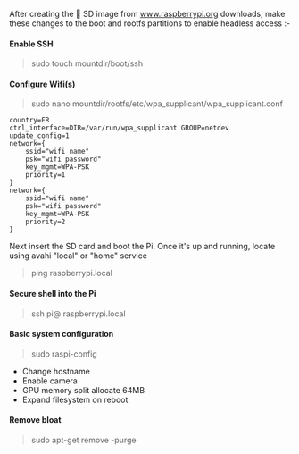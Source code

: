 After creating the :floppy_disk: SD image from www.raspberrypi.org downloads, make these changes to the boot and rootfs partitions to enable headless access :-

#### Enable SSH
>sudo touch mountdir/boot/ssh

#### Configure Wifi(s)
>sudo nano mountdir/rootfs/etc/wpa_supplicant/wpa_supplicant.conf
```
country=FR
ctrl_interface=DIR=/var/run/wpa_supplicant GROUP=netdev
update_config=1
network={
    ssid="wifi name"
    psk="wifi password"
    key_mgmt=WPA-PSK
    priority=1
}
network={
    ssid="wifi name"
    psk="wifi password"
    key_mgmt=WPA-PSK
    priority=2
}
```

Next insert the SD card and boot the Pi. Once it's up and running, locate using avahi "local" or "home" service
>ping raspberrypi.local

#### Secure shell into the Pi
>ssh pi@ raspberrypi.local

#### Basic system configuration 
>sudo raspi-config
* Change hostname
* Enable camera
* GPU memory split allocate 64MB
* Expand filesystem on reboot

#### Remove bloat
>sudo apt-get remove -purge

